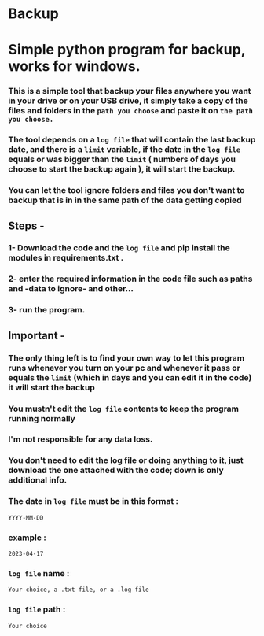 # Backup

# Simple python program for backup, works for windows.

### This is a simple tool that backup your files anywhere you want in your drive or on your USB drive, it simply take a copy of the files and folders in the `path you choose` and paste it on `the path you choose.`

### The tool depends on a `log file` that will contain the last backup date, and there is a `limit` variable, if the date in the `log file` equals or was bigger than the `limit` ( numbers of days you choose to start the backup again ), it will start the backup.

### You can let the tool ignore folders and files you don't want to backup that is in in the same path of the data getting copied

## Steps -

### 1- Download the code and the `log file` and pip install the modules in requirements.txt .
### 2- enter the required information in the code file such as paths and -data to ignore- and other...
### 3- run the program.


## Important -

### The only thing left is to find your own way to let this program runs whenever you turn on your pc and whenever it pass or equals the `limit` (which in days and you can edit it in the code) it will start the backup

### You mustn't edit the `log file` contents to keep the program running normally

### I'm not responsible for any data loss.

### You don't need to edit the log file or doing anything to it, just download the one attached with the code; down is only additional info.

### The date in `log file` must be in this format :

 `YYYY-MM-DD`

### example :

 `2023-04-17`

### `log file` name :

`Your choice, a .txt file, or a .log file`

### `log file` path :

`Your choice`

